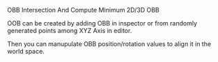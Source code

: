 OBB Intersection And Compute Minimum 2D/3D OBB

OOB can be created by adding OBB in inspector or from randomly generated points among XYZ Axis in editor.

Then you can manupulate OBB position/rotation values to align it in the world space.
